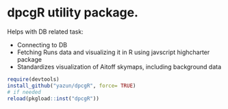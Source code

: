 # dpcgR utility package.

Helps with DB related task:
* Connecting to DB
* Fetching Runs data and visualizing it in R using javscript highcharter package
* Standardizes visualization of Aitoff skymaps, including background data

```R
require(devtools)
install_github("yazun/dpcgR", force= TRUE)
# if needed
reload(pkgload::inst("dpcgR"))

```

